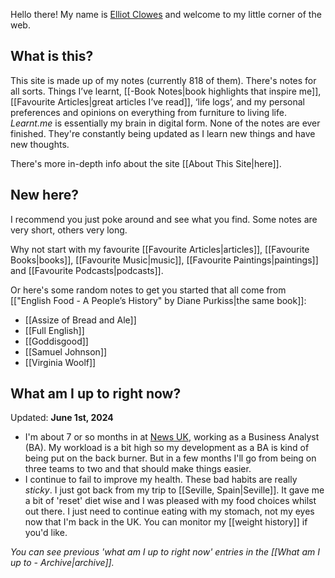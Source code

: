 Hello there! My name is [Elliot Clowes](https://elliotclowes.com) and welcome to my little corner of the web.

## What is this?

This site is made up of my notes (currently 818 of them). There's notes for all sorts. Things I’ve learnt, [[-Book Notes|book highlights that inspire me]], [[Favourite Articles|great articles I’ve read]], ‘life logs’, and my personal preferences and opinions on everything from furniture to living life. *Learnt.me* is essentially my brain in digital form. None of the notes are ever finished. They're constantly being updated as I learn new things and have new thoughts.

There's more in-depth info about the site [[About This Site|here]].

## New here?

I recommend you just poke around and see what you find. Some notes are very short, others very long.

Why not start with my favourite [[Favourite Articles|articles]], [[Favourite Books|books]], [[Favourite Music|music]], [[Favourite Paintings|paintings]] and [[Favourite Podcasts|podcasts]].

Or here's some random notes to get you started that all come from [["English Food - A People’s History" by Diane Purkiss|the same book]]:
- [[Assize of Bread and Ale]]
- [[Full English]]
- [[Goddisgood]]
- [[Samuel Johnson]]
- [[Virginia Woolf]]

## What am I up to right now?

Updated: **June 1st, 2024**

- I'm about 7 or so months in at [News UK](https://en.wikipedia.org/wiki/News_UK), working as a Business Analyst (BA). My workload is a bit high so my development as a BA is kind of being put on the back burner. But in a few months I'll go from being on three teams to two and that should make things easier.
- I continue to fail to improve my health. These bad habits are really *sticky*. I just got back from my trip to [[Seville, Spain|Seville]]. It gave me a bit of 'reset' diet wise and I was pleased with my food choices whilst out there. I just need to continue eating with my stomach, not my eyes now that I'm back in the UK. You can monitor my [[weight history]] if you'd like.

*You can see previous 'what am I up to right now' entries in the [[What am I up to - Archive|archive]].*